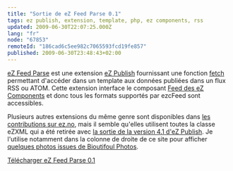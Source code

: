 ```yaml
---
title: "Sortie de eZ Feed Parse 0.1"
tags: ez publish, extension, template, php, ez components, rss
updated: 2009-06-30T22:07:25.000Z
lang: "fr"
node: "67853"
remoteId: "186cad6c5ee982c7065593fcd19fe857"
published: 2009-06-30T23:48:43+02:00
---
```


[eZ Feed Parse](http://projects.ez.no/ezfeedparse) est une extension [eZ Publish](/tag/ez-publish) fournissant une fonction [fetch](http://ez.no/doc/ez_publish/technical_manual/4_0/templates/information_extraction) permettant d'accéder dans un template aux données publiées dans un flux RSS ou ATOM. Cette extension interface le composant [Feed des eZ Components](http://ezcomponents.org/docs/api/trunk/classtrees_Feed.html) et donc tous les formats supportés par ezcFeed sont accessibles.


Plusieurs autres extensions du même genre sont disponibles dans [les contributions sur ez.no](http://ez.no/content/advancedsearch?&amp;SearchText=rss&amp;SubTreeArray%5B%5D=21358&amp;SearchContentClassID=18&amp;SearchPageLimit=3), mais il semble qu'elles utilisent toutes la classe eZXML qui a été retirée avec [la sortie de la version 4.1 d'eZ Publish](/post/quelques-nouveautes-d-ez-publish-4-1). Je l'utilise notamment dans la colonne de droite de ce site pour afficher [quelques photos issues de Bioutifoul Photos](http://www.bioutifoul-photos.net).


[Télécharger eZ Feed Parse 0.1](http://projects.ez.no/ezfeedparse/downloads/ez_feed_parse_0_1)

